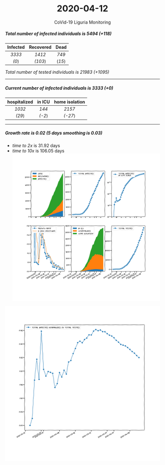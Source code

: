 <div align='center'>

# 2020-04-12
CoVid-19 Liguria Monitoring
</div>

##### Total number of infected individuals is 5494 (+118)
Infected | Recovered | Dead
:---: | :---: | :---:
*3333* | *1412* | *749*
*(0*) | *(103*) | (*15*)

*Total number of tested individuals is 21983 (+1095)*
***
##### Current number of infected individuals is 3333 (+0)
hospitalized | in ICU | home isolation
:---: | :---: | :---:
*1032* |*144* |*2157*
*(29*) |*(-2*) |*(-27*)
***
##### Growth rate is 0.02 (5 days smoothing is 0.03)
- *time to 2x* is 31.92 days
- *time to 10x* is 106.05 days
![stats][stats]

![infected_normalized][infected_normalized]

[stats]: stats_Liguria.png
[infected_normalized]: infected_normalized_Liguria.png
